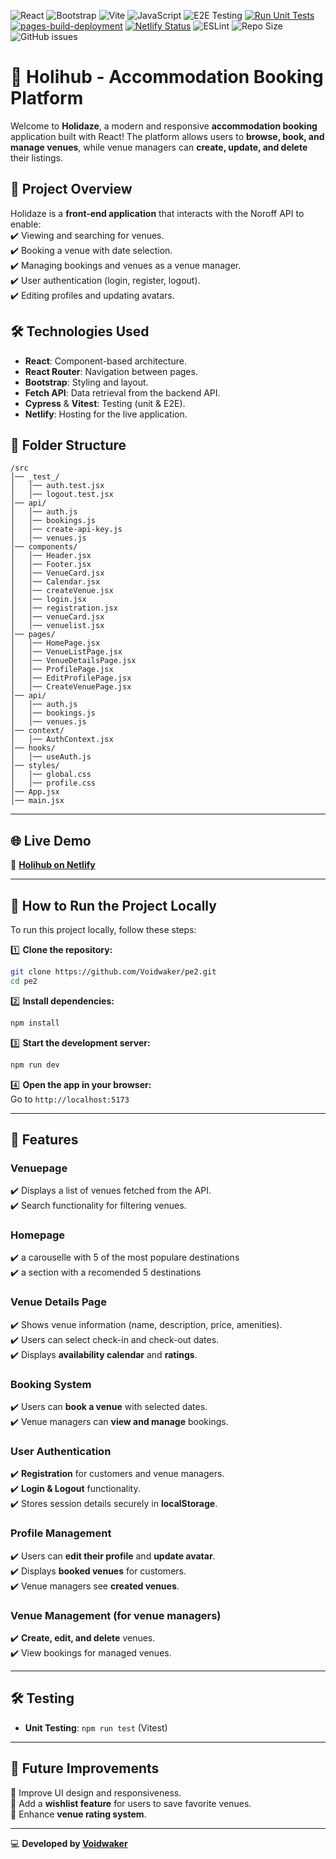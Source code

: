 ![React](https://img.shields.io/badge/React-18.0.0-blue?style=for-the-badge&logo=react)
![Bootstrap](https://img.shields.io/badge/Bootstrap-5.3-purple?style=for-the-badge&logo=bootstrap)
![Vite](https://img.shields.io/badge/Vite-6.0-yellow?style=for-the-badge&logo=vite)
![JavaScript](https://img.shields.io/badge/JavaScript-ES6+-yellow?style=for-the-badge&logo=javascript)
![E2E Testing](https://img.shields.io/badge/Cypress-13.17.0-green?style=for-the-badge&logo=cypress)
[![Run Unit Tests](https://github.com/Voidwaker/pe2/actions/workflows/tests.yml/badge.svg)](https://github.com/Voidwaker/pe2/actions/workflows/tests.yml)
[![pages-build-deployment](https://github.com/Voidwaker/pe2/actions/workflows/pages/pages-build-deployment/badge.svg)](https://github.com/Voidwaker/pe2/actions/workflows/pages/pages-build-deployment)
[![Netlify Status](https://api.netlify.com/api/v1/badges/39cedb62-6284-4a8c-97cc-e5fba225d73a/deploy-status)](https://app.netlify.com/sites/holihub/deploys)
![ESLint](https://img.shields.io/badge/code%20style-eslint-brightgreen)
![Repo Size](https://img.shields.io/github/repo-size/Voidwaker/Holihub1)
![GitHub issues](https://img.shields.io/github/issues/Voidwaker/Holihub1)


# 🏡 Holihub - Accommodation Booking Platform  

Welcome to **Holidaze**, a modern and responsive **accommodation booking** application built with React! The platform allows users to **browse, book, and manage venues**, while venue managers can **create, update, and delete** their listings.

## 🚀 Project Overview  

Holidaze is a **front-end application** that interacts with the Noroff API to enable:  
✔️ Viewing and searching for venues.  
✔️ Booking a venue with date selection.  
✔️ Managing bookings and venues as a venue manager.  
✔️ User authentication (login, register, logout).  
✔️ Editing profiles and updating avatars.  

## 🛠️ Technologies Used  

- **React**: Component-based architecture.  
- **React Router**: Navigation between pages.  
- **Bootstrap**: Styling and layout.  
- **Fetch API**: Data retrieval from the backend API.  
- **Cypress** & **Vitest**: Testing (unit & E2E).  
- **Netlify**: Hosting for the live application.  

## 📂 Folder Structure  

```
/src  
│── _test_/  
│   │── auth.test.jsx
│   │── logout.test.jsx 
│── api/  
│   │── auth.js  
│   │── bookings.js  
│   │── create-api-key.js
│   │── venues.js  
│── components/  
│   │── Header.jsx  
│   │── Footer.jsx  
│   │── VenueCard.jsx  
│   │── Calendar.jsx  
│   │── createVenue.jsx  
│   │── login.jsx  
│   │── registration.jsx  
│   │── venueCard.jsx
│   │── venuelist.jsx
│── pages/  
│   │── HomePage.jsx  
│   │── VenueListPage.jsx  
│   │── VenueDetailsPage.jsx  
│   │── ProfilePage.jsx  
│   │── EditProfilePage.jsx  
│   │── CreateVenuePage.jsx  
│── api/  
│   │── auth.js  
│   │── bookings.js  
│   │── venues.js  
│── context/  
│   │── AuthContext.jsx  
│── hooks/  
│   │── useAuth.js  
│── styles/  
│   │── global.css  
│   │── profile.css  
│── App.jsx  
│── main.jsx  
```

---

## 🌐 Live Demo  

🔎 **[Holihub on Netlify](https://holihub.netlify.app/)**  

---

## 🤔 How to Run the Project Locally  

To run this project locally, follow these steps:

1️⃣ **Clone the repository:**  
```sh
git clone https://github.com/Voidwaker/pe2.git
cd pe2  
```

2️⃣ **Install dependencies:**  
```sh
npm install  
```

3️⃣ **Start the development server:**  
```sh
npm run dev  
```

4️⃣ **Open the app in your browser:**  
Go to `http://localhost:5173`  

---

## 💼 Features 

### **Venuepage**  
✔️ Displays a list of venues fetched from the API.  
✔️ Search functionality for filtering venues. 

### **Homepage**  
✔️ a carouselle with 5 of the most populare destinations  
✔️ a section with a recomended 5 destinations  

### **Venue Details Page**  
✔️ Shows venue information (name, description, price, amenities).  
✔️ Users can select check-in and check-out dates.  
✔️ Displays **availability calendar** and **ratings**.  

### **Booking System**  
✔️ Users can **book a venue** with selected dates.  
✔️ Venue managers can **view and manage** bookings.  

### **User Authentication**  
✔️ **Registration** for customers and venue managers.  
✔️ **Login & Logout** functionality.  
✔️ Stores session details securely in **localStorage**.  

### **Profile Management**  
✔️ Users can **edit their profile** and **update avatar**.  
✔️ Displays **booked venues** for customers.  
✔️ Venue managers see **created venues**.  

### **Venue Management (for venue managers)**  
✔️ **Create, edit, and delete** venues.  
✔️ View bookings for managed venues.  

---

## 🛠️ Testing  

- **Unit Testing**: `npm run test` (Vitest)   

---

## 🏡 Future Improvements  

🚀 Improve UI design and responsiveness.  
🚀 Add a **wishlist feature** for users to save favorite venues.  
🚀 Enhance **venue rating system**.  

---


💻 **Developed by [Voidwaker](https://github.com/Voidwaker)**  

